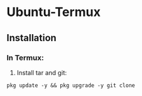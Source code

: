# Ubuntu-Termux

## Installation
### In Termux:
1) Install tar and git:
```
pkg update -y && pkg upgrade -y git clone 
